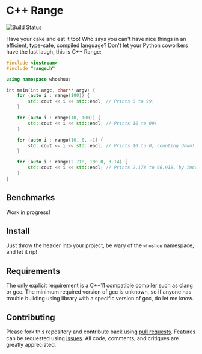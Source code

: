 # C++ Range

[![Build Status](https://travis-ci.org/whoshuu/cpp_range.svg?branch=master)](https://travis-ci.org/whoshuu/cpp_range)

Have your cake and eat it too! Who says you can't have nice things in an efficient, type-safe, compiled language? Don't let your Python coworkers have the last laugh, this is C++ Range:

```c++
#include <iostream>
#include "range.h"

using namespace whoshuu;

int main(int argc, char** argv) {
    for (auto i : range(100)) {
        std::cout << i << std::endl; // Prints 0 to 99!
    }

    for (auto i : range(10, 100)) {
        std::cout << i << std::endl; // Prints 10 to 99!
    }

    for (auto i : range(10, 0, -1) {
        std::cout << i << std::endl; // Prints 10 to 0, counting down!
    }

    for (auto i : range(2.718, 100.0, 3.14) {
        std::cout << i << std::endl; // Prints 2.178 to 96.918, by increments of π!
    }
}
```

## Benchmarks

Work in progress!

## Install

Just throw the header into your project, be wary of the `whoshuu` namespace, and let it rip!

## Requirements

The only explicit requirement is a C++11 compatible compiler such as clang or gcc. The minimum required version of gcc is unknown, so if anyone has trouble building using library with a specific version of gcc, do let me know.

## Contributing

Please fork this repository and contribute back using [pull requests](https://github.com/whoshuu/cpp_range/pulls). Features can be requested using [issues](https://github.com/whoshuu/cpp_range/issues). All code, comments, and critiques are greatly appreciated.

